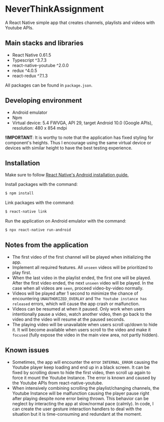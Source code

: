 # NeverThinkAssignment

A React Native simple app that creates channels, playlists and videos with Youtube APIs.

## Main stacks and libraries
- React Native 0.61.5
- Typescript ^3.7.3
- react-native-youtube ^2.0.0
- redux ^4.0.5
- react-redux ^7.1.3

All packages can be found in `package.json`.

## Developing environment
- Android emulator
- Npm
- Virtual device: 5.4 FWVGA, API 29, target Android 10.0 (Google APIs), resolution: 480 x 854 mdpi

<strong>!IMPORTANT</strong>: It is worthy to note that the application has fixed styling for component's heights. Thus I encourage using the same virtual
device or devices with similar height to have the best testing experience.

## Installation
Make sure to follow <a href="https://facebook.github.io/react-native/docs/getting-started">React Native's Android installation guide.</a>

Install packages with the command:
```bash
$ npm install
```

Link packages with the command:
```bash
$ react-native link
```

Run the application on Android emulator with the command:
```bash
$ npx react-native run-android
```
## Notes from the application
- The first video of the first channel will be played when initializing the app.
- Implement all required features. All `unseen` videos will be prioritized to play first. 
- When the last video in the playlist ended, the first one will be played. After the first video ended, the next `unseen` video will be played. In the case when all videos are `seen`, proceed video-by-video normally.
- Videos will be played after 1 second to minimize the chance of encountering `UNAUTHORIZED_OVERLAY` and `The Youtube instance has released` errors, which will cause the app crash or malfunction.
- Videos can be resumed at when it paused. Only work when users intentionally pause a video, watch another video, then go back to the video and the video will resume at the paused seconds.
- The playing video will be unavailable when users scroll up/down to hide it. It will become available when users scroll to the video and make it `focused` (fully expose the video in the main view area, not partly hidden).

## Known issues
- Sometimes, the app will encounter the error `INTERNAL_ERROR` causing the Youtube player keep loading and end up in a black screen. It can be fixed by scrolling down to hide the first video, then scroll up again to force it mount the Youtube Instance. The error is known and caused by the Youtube APIs from react-native-youtube.
- When intensively combining scrolling the playlist/changing channels, the Youtube Instance will be malfunction causing the player pause right after playing despite none error being thrown. This behavior can be neglect by interacting the app at slow/normal pace (calmly).
In code, I can create the user gesture interaction handlers to deal with the situation but it is time-consuming and redundant at the moment.
